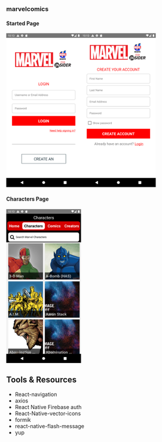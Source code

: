 ### marvelcomics

#### Started Page

<img src="./assets/marvel1.png" width="200"><img src="./assets/marvel2.png" width="200">

#### Characters Page
<img src="./assets/marvel3.png" width="200">

## Tools & Resources

- React-navigation
- axios
- React Native Firebase auth
- React-Native-vector-icons
- formik
- react-native-flash-message
- yup
